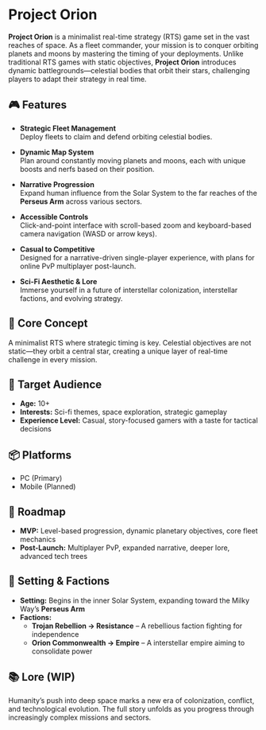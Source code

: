 # Project Orion

**Project Orion** is a minimalist real-time strategy (RTS) game set in the vast reaches of space. As a fleet commander, your mission is to conquer orbiting planets and moons by mastering the timing of your deployments. Unlike traditional RTS games with static objectives, **Project Orion** introduces dynamic battlegrounds—celestial bodies that orbit their stars, challenging players to adapt their strategy in real time.

## 🎮 Features

- **Strategic Fleet Management**  
  Deploy fleets to claim and defend orbiting celestial bodies.

- **Dynamic Map System**  
  Plan around constantly moving planets and moons, each with unique boosts and nerfs based on their position.

- **Narrative Progression**  
  Expand human influence from the Solar System to the far reaches of the **Perseus Arm** across various sectors.

- **Accessible Controls**  
  Click-and-point interface with scroll-based zoom and keyboard-based camera navigation (WASD or arrow keys).

- **Casual to Competitive**  
  Designed for a narrative-driven single-player experience, with plans for online PvP multiplayer post-launch.

- **Sci-Fi Aesthetic & Lore**  
  Immerse yourself in a future of interstellar colonization, interstellar factions, and evolving strategy.

## 🧠 Core Concept

A minimalist RTS where strategic timing is key. Celestial objectives are not static—they orbit a central star, creating a unique layer of real-time challenge in every mission.

## 👥 Target Audience

- **Age:** 10+  
- **Interests:** Sci-fi themes, space exploration, strategic gameplay  
- **Experience Level:** Casual, story-focused gamers with a taste for tactical decisions

## 📦 Platforms

- PC (Primary)
- Mobile (Planned)

## 🚀 Roadmap

- **MVP:** Level-based progression, dynamic planetary objectives, core fleet mechanics  
- **Post-Launch:** Multiplayer PvP, expanded narrative, deeper lore, advanced tech trees

## 🌌 Setting & Factions

- **Setting:** Begins in the inner Solar System, expanding toward the Milky Way’s **Perseus Arm**
- **Factions:**
  - **Trojan Rebellion &rarr; Resistance** – A rebellious faction fighting for independence
  - **Orion Commonwealth &rarr; Empire** – A interstellar empire aiming to consolidate power

## 📚 Lore (WIP)

Humanity’s push into deep space marks a new era of colonization, conflict, and technological evolution. The full story unfolds as you progress through increasingly complex missions and sectors.
